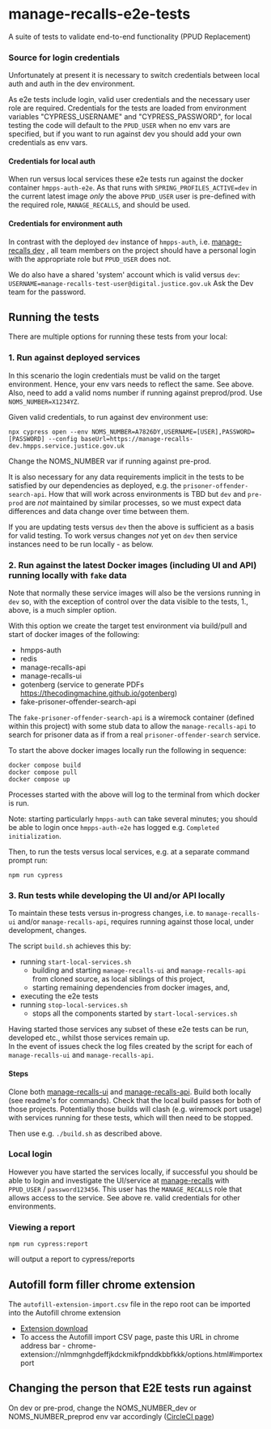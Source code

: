 # manage-recalls-e2e-tests
A suite of tests to validate end-to-end functionality (PPUD Replacement)

### Source for login credentials

Unfortunately at present it is necessary to switch credentials between local auth and auth in the dev environment.

As e2e tests include login, valid user credentials and the necessary user role are required. 
Credentials for the tests are loaded from environment variables "CYPRESS_USERNAME" and "CYPRESS_PASSWORD", 
for local testing the code will default to the `PPUD_USER` when no env vars are specified, but if you want to run
against dev you should add your own credentials as env vars.

#### Credentials for local auth 
When run versus local services these e2e tests run against the docker container `hmpps-auth-e2e`.  As that runs with
`SPRING_PROFILES_ACTIVE=dev` in the current latest image *only* the above `PPUD_USER` user is
pre-defined with the required role, `MANAGE_RECALLS`, and should be used.

#### Credentials for environment auth
In contrast with the deployed `dev` instance of `hmpps-auth`,
i.e. [manage-recalls dev](https://manage-recalls-dev.hmpps.service.justice.gov.uk/)
, all team members on the project should have a personal login with the appropriate role
but `PPUD_USER` does not.  

We do also have a shared 'system' account which is valid versus `dev`:
```USERNAME=manage-recalls-test-user@digital.justice.gov.uk```
Ask the Dev team for the password.

## Running the tests

There are multiple options for running these tests from your local:

### 1. Run against deployed services
In this scenario the login credentials must be valid on the target environment. Hence, your env vars
needs to reflect the same.  See above. Also, need to add a valid noms number if running against preprod/prod. Use `NOMS_NUMBER=X1234YZ`.

Given valid credentials, to run against dev environment use:
```
npx cypress open --env NOMS_NUMBER=A7826DY,USERNAME=[USER],PASSWORD=[PASSWORD] --config baseUrl=https://manage-recalls-dev.hmpps.service.justice.gov.uk
```

Change the NOMS_NUMBER var if running against pre-prod.

It is also necessary for any data requirements implicit in the tests to be satisfied by our dependencies as deployed,
e.g. the `prisoner-offender-search-api`.  How that will work across environments is TBD but `dev` and `pre-prod`
are *not* maintained by similar processes, so we must expect data differences and data change over time between them.

If you are updating tests versus `dev` then the above is sufficient as a basis for valid testing.
To work versus changes _not_ yet on `dev` then service instances need to be run locally - as below.

### 2. Run against the latest Docker images (including UI and API) running locally with `fake` data

Note that normally these service images will also be the versions running in `dev` so, with the exception of control
over the data visible to the tests, 1., above, is a much simpler option.

With this option we create the target test environment via build/pull and start of docker images of the following:

* hmpps-auth
* redis
* manage-recalls-api
* manage-recalls-ui
* gotenberg (service to generate PDFs https://thecodingmachine.github.io/gotenberg)
* fake-prisoner-offender-search-api

The `fake-prisoner-offender-search-api` is a wiremock container (defined within this project) with some stub data
to allow the `manage-recalls-api` to search for prisoner data as if from a
real `prisoner-offender-search` service.

To start the above docker images locally run the following in sequence:

```
docker compose build
docker compose pull
docker compose up
```

Processes started with the above will log to the terminal from which docker is run.

Note: starting particularly `hmpps-auth` can take several minutes; you should be able to
login once `hmpps-auth-e2e` has logged e.g. `Completed initialization`.

Then, to run the tests versus local services, e.g. at a separate command prompt run:
```
npm run cypress
```

### 3. Run tests while developing the UI and/or API locally

To maintain these tests versus in-progress changes, i.e. to `manage-recalls-ui` and/or `manage-recalls-api`, requires running against those local, under development, changes.

The script `build.sh` achieves this by:
* running `start-local-services.sh`
  * building and starting `manage-recalls-ui` and `manage-recalls-api` from   cloned source, as local siblings of this project,
  * starting remaining dependencies from docker images, and,
* executing the e2e tests
* running `stop-local-services.sh`
  * stops all the components started by `start-local-services.sh`

Having started those services any subset of these e2e tests can be run, developed etc.,
whilst those services remain up.  
In the event of issues check the log files created by the script for each of `manage-recalls-ui` and `manage-recalls-api`.

#### Steps

Clone both [manage-recalls-ui](https://github.com/ministryofjustice/manage-recalls-ui) 
and [manage-recalls-api](https://github.com/ministryofjustice/manage-recalls-api).
Build both locally (see readme's for commands). Check that the local build passes
for both of those projects.  Potentially those builds will clash (e.g. wiremock port usage) with
services running for these tests, which will then need to be stopped.

Then use e.g. `./build.sh` as described above.

### Local login
However you have started the services locally, if successful you should be able to login
and investigate the UI/service at [manage-recalls](http://localhost:3000)
with `PPUD_USER` / `password123456`. This user has the `MANAGE_RECALLS` role that allows access
to the service.  See above re. valid credentials for other environments.

### Viewing a report
```
npm run cypress:report
```

will output a report to cypress/reports

## Autofill form filler chrome extension
The `autofill-extension-import.csv` file in the repo root can be imported into the Autofill chrome extension

* [Extension download](https://chrome.google.com/webstore/detail/autofill/nlmmgnhgdeffjkdckmikfpnddkbbfkkk)
* To access the Autofill import CSV page, paste this URL in chrome address bar - chrome-extension://nlmmgnhgdeffjkdckmikfpnddkbbfkkk/options.html#importexport

## Changing the person that E2E tests run against
On dev or pre-prod, change the NOMS_NUMBER_dev or NOMS_NUMBER_preprod env var accordingly ([CircleCI page](https://app.circleci.com/settings/project/github/ministryofjustice/manage-recalls-e2e-tests/environment-variables?return-to=https%3A%2F%2Fapp.circleci.com%2Fpipelines%2Fgithub%2Fministryofjustice%2Fmanage-recalls-e2e-tests))
